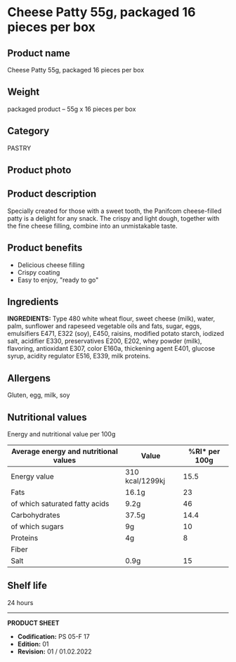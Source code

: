 # Cheese Patty 55g, packaged 16 pieces per box

## Product name
Cheese Patty 55g, packaged 16 pieces per box

## Weight
packaged product – 55g x 16 pieces per box

## Category
PASTRY

## Product photo

## Product description
Specially created for those with a sweet tooth, the Panifcom cheese-filled patty is a delight for any snack. The crispy and light dough, together with the fine cheese filling, combine into an unmistakable taste.


## Product benefits
- Delicious cheese filling
- Crispy coating
- Easy to enjoy, "ready to go"


## Ingredients
**INGREDIENTS:** Type 480 white wheat flour, sweet cheese (milk), water, palm, sunflower and rapeseed vegetable oils and fats, sugar, eggs, emulsifiers E471, E322 (soy), E450, raisins, modified potato starch, iodized salt, acidifier E330, preservatives E200, E202, whey powder (milk), flavoring, antioxidant E307, color E160a, thickening agent E401, glucose syrup, acidity regulator E516, E339, milk proteins.


## Allergens
Gluten, egg, milk, soy

## Nutritional values
Energy and nutritional value per 100g

| Average energy and nutritional values | Value | %RI* per 100g |
|-----------------------------------------|--------|------------------|
| Energy value                            | 310 kcal/1299kj | 15.5             |
| Fats                                    | 16.1g        | 23              |
| of which saturated fatty acids          | 9.2g         | 46               |
| Carbohydrates                           | 37.5g        | 14.4             |
| of which sugars                         | 9g         | 10               |
| Proteins                                | 4g         | 8              |
| Fiber                                   |              |                 |
| Salt                                    | 0.9g         | 15              |

## Shelf life
24 hours


---
**PRODUCT SHEET**
- **Codification:** PS 05-F 17
- **Edition:** 01
- **Revision:** 01 / 01.02.2022
